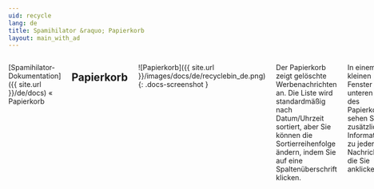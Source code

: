 ```yaml
---
uid: recycle
lang: de
title: Spamihilator &raquo; Papierkorb
layout: main_with_ad
---
```


<div class="row">
<div class="twelve columns" markdown="1">

[Spamihilator-Dokumentation]({{ site.url }}/de/docs) &laquo; Papierkorb

## Papierkorb

![Papierkorb]({{ site.url }}/images/docs/de/recyclebin_de.png)
{: .docs-screenshot }

Der Papierkorb zeigt gelöschte Werbenachrichten an. Die Liste wird standardmäßig nach Datum/Uhrzeit sortiert, aber Sie können die Sortierreihenfolge ändern, indem Sie auf eine Spaltenüberschrift klicken.

In einem kleinen Fenster im unteren Teil des Papierkorbs sehen Sie zusätzliche Informationen zu jeder Nachricht, die Sie anklicken.

![Nachricht anzeigen]({{ site.url }}/images/docs/de/view.png) Schauen Sie sich einzelne Nachrichten an, indem Sie auf dieses Symbol oder doppelt auf die Nachricht klicken.

![Wiederherstellen]({{ site.url }}/images/docs/de/restore.png) Gelöschte Nachrichten können Sie auch wiederherstellen. Beim nächsten Mal, wenn Sie mit Ihrer E-Mail-Software Nachrichten abholen, werden wiederhergestellte Nachrichten mitgesendet.

![Löschen]({{ site.url }}/images/docs/de/del.png) Entfernen Sie einzelne Nachrichten, indem Sie auf "Löschen" klicken.

![Papierkorb leeren]({{ site.url }}/images/docs/de/empty.png) Löschen Sie alle Nachrichten, indem Sie auf "Papierkorb leeren" klicken.

![Hilfe]({{ site.url }}/images/docs/de/help.png) Klicken Sie auf das Fragezeichen, wenn Sie diese Hilfe erhalten wollen.

**Tipp: Absender blockieren oder zu den Freunden hinzufügen**
{: .notetip }

Wenn sich eine E-Mail im Papierkorb befindet und Sie möchten deren Absender zu der Liste der blockierten Absender oder zu Ihren Freunden hinzufügen, dann klicken Sie die Nachricht mit der rechten Maustaste an und wählen entweder "**Absender permanent blockieren**" oder "**Absender zu meinen Freunden hinzufügen**".

![Popup-Menü]({{ site.url }}/images/docs/de/popup.png)

**Tipp: Zum Trainingsbereich springen**
{: .notetip }

Klicken Sie auf den zusätzlichen Button in der Menüleiste, um schnell zum [Trainingsbereich]({{ site.url }}/de/docs/trainingarea) zu springen!

![Shortcut-Button]({{ site.url }}/images/docs/de/recyclebin_shortcut_de.png)

</div>
</div>

